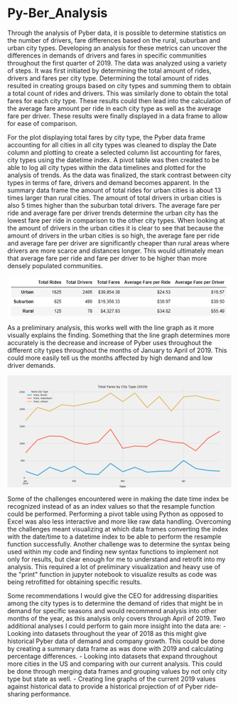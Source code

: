 # Py-Ber_Analysis

Through the analysis of Pyber data, it is possible to determine statistics on the number of drivers, fare differences based on the rural, suburban and urban city types. Developing an analysis for these metrics can uncover the differences in demands of drivers and fares in specific communities throughout the first quarter of 2019. 
The data was analyzed using a variety of steps. It was first initiated by determining the total amount of rides, drivers and fares per city type. Determining the total amount of rides resulted in creating groups based on city types and summing them to obtain a total count of rides and drivers. This was similarly done to obtain the total fares for each city type. These results could then lead into the calculation of the average fare amount per ride in each city type as well as the average fare per driver. These results were finally displayed in a data frame to allow for ease of comparison. 

For the plot displaying total fares by city type, the Pyber data frame accounting for all cities in all city types was cleaned to display the Date column and plotting to create a selected column list accounting for fares, city types using the datetime index. A pivot table was then created to be able to log all city types within the data timelines and plotted for the analysis of trends. 
As the data was finalized, the stark contrast between city types in terms of fare, drivers and demand becomes apparent. In the summary data frame the amount of total rides for urban cities is about 13 times larger than rural cities. The amount of total drivers in urban cities is also 5 times higher than the suburban total drivers. The average fare per ride and average fare per driver trends determine the urban city has the lowest fare per ride in comparison to the other city types. When looking at the amount of drivers in the urban cities it is clear to see that because the amount of drivers in the urban cities is so high, the average fare per ride and average fare per driver are significantly cheaper than rural areas where drivers are more scarce and distances longer. This would ultimately mean that average fare per ride and fare per driver to be higher than more densely populated communities. 

![](https://github.com/bbar12/Py-Ber_Analysis/blob/master/analysis/SummaryDataFrame.PNG)

As a preliminary analysis, this works well with the line graph as it more visually explains the finding. Something that the line graph determines more accurately is the decrease and increase of Pyber uses throughout the different city types throughout the months of January to April of 2019. This could more easily tell us the months affected by high demand and low driver demands. 

![](https://github.com/bbar12/Py-Ber_Analysis/blob/master/analysis/TotalFaresbyCityType.png)

Some of the challenges encountered were in making the date time index be recognized instead of as an index values so that the resample function could be performed. Performing a pivot table using Python as opposed to Excel was also less interactive and more like raw data handling. Overcoming the challenges meant visualizing at which data frames converting the index with the date/time to a datetime index to be able to perform the resample function successfully. Another challenge was to determine the syntax being used within my code and finding new syntax functions to implement not only for results, but clear enough for me to understand and retrofit into my analysis. This required a lot of preliminary visualization and heavy use of the  "print" function in jupyter notebook to visualize results as code was being retrofitted for obtaining specific results. 

Some recommendations I would give the CEO for addressing disparities among the city types is to determine the demand of rides that might be in demand for specific seasons and would recommend analysis into other months of the year, as this analysis only covers through April of 2019. 
Two additional analyses I could perform to gain more insight into the data are:
	- Looking into datasets throughout the year of 2018 as this might give historical Pyber data of demand and company growth. This could be done by creating a summary data frame as was done with 2019 and calculating percentage differences. 
	- Looking into datasets that expand throughout more cities in the US and comparing with our current analysis. This could be done through merging data frames and grouping values by not only city type but state as well. 
	- Creating line graphs of the current 2019 values against historical data to provide a historical projection of of Pyber ride-sharing performance. 
